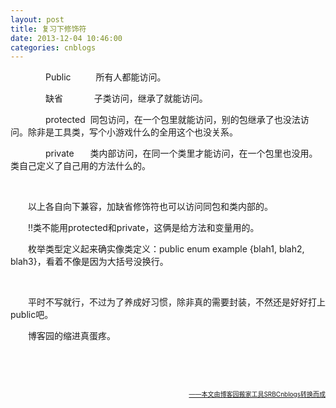 ```yaml
---
layout: post
title: 复习下修饰符
date: 2013-12-04 10:46:00
categories: cnblogs
---
```


<p>　　　　Public 　　&nbsp; 所有人都能访问。</p>
<p>　　　　缺省&nbsp;　　　 子类访问，继承了就能访问。</p>
<p>　　　　protected&nbsp; 同包访问，在一个包里就能访问，别的包继承了也没法访问。除非是工具类，写个小游戏什么的全用这个也没关系。</p>
<p>　　　　private　 &nbsp; 类内部访问，在同一个类里才能访问，在一个包里也没用。类自己定义了自己用的方法什么的。</p>
<p>&nbsp;</p>
<p>　　以上各自向下兼容，加缺省修饰符也可以访问同包和类内部的。</p>
<p>　　!!类不能用protected和private，这俩是给方法和变量用的。</p>
<p>　　枚举类型定义起来确实像类定义：public enum example {blah1, blah2, blah3}，看着不像是因为大括号没换行。</p>
<p>&nbsp;</p>
<p>　　平时不写就行，不过为了养成好习惯，除非真的需要封装，不然还是好好打上public吧。</p>
<p>　　博客园的缩进真蛋疼。</p>
<p>&nbsp;</p>
<p>&nbsp;</p>

<div align=right><a href="https://github.com/mlxy/SRBCnblogs"><font size=1>——本文由博客园搬家工具SRBCnblogs转换而成</font></a></div>